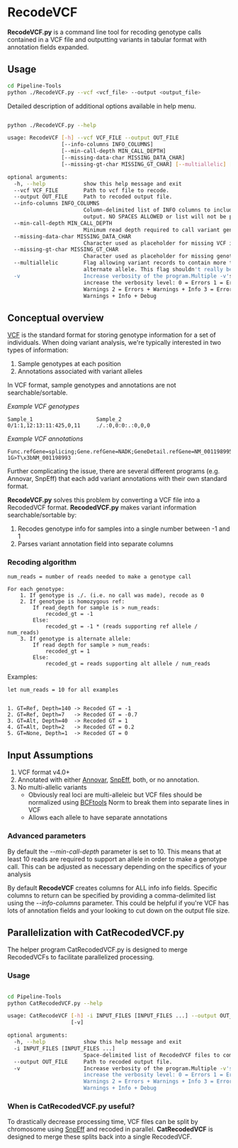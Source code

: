 # RecodeVCF
**RecodeVCF.py** is a command line tool for recoding genotype calls 
contained in a VCF file and outputting variants in tabular format with annotation fields expanded.

## Usage

``` sh
cd Pipeline-Tools
python ./RecodeVCF.py --vcf <vcf_file> --output <output_file>
```

Detailed description of additional options available in help menu.

``` sh

python ./RecodeVCF.py --help

usage: RecodeVCF [-h] --vcf VCF_FILE --output OUT_FILE
                 [--info-columns INFO_COLUMNS]
                 [--min-call-depth MIN_CALL_DEPTH]
                 [--missing-data-char MISSING_DATA_CHAR]
                 [--missing-gt-char MISSING_GT_CHAR] [--multiallelic] [-v]

optional arguments:
  -h, --help            show this help message and exit
  --vcf VCF_FILE        Path to vcf file to recode.
  --output OUT_FILE     Path to recoded output file.
  --info-columns INFO_COLUMNS
                        Column-delimited list of INFO columns to include in
                        output. NO SPACES ALLOWED or list will not be parsed!
  --min-call-depth MIN_CALL_DEPTH
                        Minimum read depth required to call variant genotype.
  --missing-data-char MISSING_DATA_CHAR
                        Character used as placeholder for missing VCF info.
  --missing-gt-char MISSING_GT_CHAR
                        Character used as placeholder for missing genotypes.
  --multiallelic        Flag allowing variant records to contain more than one
                        alternate allele. This flag shouldn't really be used.
  -v                    Increase verbosity of the program.Multiple -v's
                        increase the verbosity level: 0 = Errors 1 = Errors +
                        Warnings 2 = Errors + Warnings + Info 3 = Errors +
                        Warnings + Info + Debug
```

## Conceptual overview

[VCF] is the standard format for storing genotype information for a set of individuals.
When doing variant analysis, we're typically interested in two types of information:

1. Sample genotypes at each position
2. Annotations associated with variant alleles

In VCF format, sample genotypes and annotations are not searchable/sortable.

*Example VCF genotypes*

    Sample_1                    Sample_2
    0/1:1,12:13:11:425,0,11	    ./.:0,0:0:.:0,0,0

*Example VCF annotations*

    Func.refGene=splicing;Gene.refGene=NADK;GeneDetail.refGene=NM_001198995:exon2:c.168-1G>T\x3bNM_001198993

Further complicating the issue, there are several different programs (e.g. Annovar, SnpEff) that each add variant annotations with their own standard format.


**RecodeVCF.py** solves this problem by converting a VCF file into a RecodedVCF format.
**RecodedVCF.py** makes variant information searchable/sortable by:

1. Recodes genotype info for samples into a single number between -1 and 1 
2. Parses variant annotation field into separate columns

### Recoding algorithm
 
    num_reads = number of reads needed to make a genotype call
    
    For each genotype:
        1. If genotype is ./. (i.e. no call was made), recode as 0
        2. If genotype is homozygous ref:
            If read_depth for sample is > num_reads:
                recoded_gt = -1
            Else:
                recoded_gt = -1 * (reads supporting ref allele / num_reads)
        3. If genotype is alternate allele:
            If read depth for sample > num_reads:
                recoded_gt = 1
            Else:
                recoded_gt = reads supporting alt allele / num_reads
            
Examples:

    let num_reads = 10 for all examples
    
    
    1. GT=Ref, Depth=140 -> Recoded GT = -1
    2. GT=Ref, Depth=7   -> Recoded GT = -0.7
    3. GT=Alt, Depth=40  -> Recoded GT = 1
    4. GT=Alt, Depth=2   -> Recoded GT = 0.2
    5. GT=None, Depth=1  -> Recoded GT = 0

## Input Assumptions

1. VCF format v4.0+
2. Annotated with either [Annovar], [SnpEff], both, or no annotation.
3. No multi-allelic variants
    * Obviously real loci are multi-alleleic but VCF files should be normalized using [BCFtools] Norm to break them into separate lines in VCF
    * Allows each allele to have separate annotations
    
### Advanced parameters

By default the *--min-call-depth* parameter is set to 10. This means that at least 10 reads are required to support an allele in order to make a genotype call. 
This can be adjusted as necessary depending on the specifics of your analysis
    
By default **RecodeVCF** creates columns for ALL info info fields. Specific columns to return can be specified by providing a comma-delimited list using the *--info-columns* parameter.
This could be helpful if you're VCF has lots of annotation fields and your looking to cut down on the output file size.

## Parallelization with CatRecodedVCF.py
The helper program CatRecodedVCF.py is designed to merge RecodedVCFs to facilitate parallelized processing.

### Usage

``` sh

cd Pipeline-Tools
python CatRecodedVCF.py --help

usage: CatRecodeVCF [-h] -i INPUT_FILES [INPUT_FILES ...] --output OUT_FILE
                    [-v]

optional arguments:
  -h, --help            show this help message and exit
  -i INPUT_FILES [INPUT_FILES ...]
                        Space-delimited list of RecodedVCF files to combine
  --output OUT_FILE     Path to recoded output file.
  -v                    Increase verbosity of the program.Multiple -v's
                        increase the verbosity level: 0 = Errors 1 = Errors +
                        Warnings 2 = Errors + Warnings + Info 3 = Errors +
                        Warnings + Info + Debug
```

### When is CatRecodedVCF.py useful?
To drastically decrease processing time, VCF files can be split by chromosome using [SnpEff] and recoded in parallel. 
**CatRecodedVCF** is designed to merge these splits back into a single RecodedVCF.

[VCF]:http://www.internationalgenome.org/wiki/Analysis/Variant%20Call%20Format/vcf-variant-call-format-version-40/
[Annovar]:http://annovar.openbioinformatics.org/en/latest/
[SnpEff]:http://snpeff.sourceforge.net/
[BCFTools]:https://samtools.github.io/bcftools/
